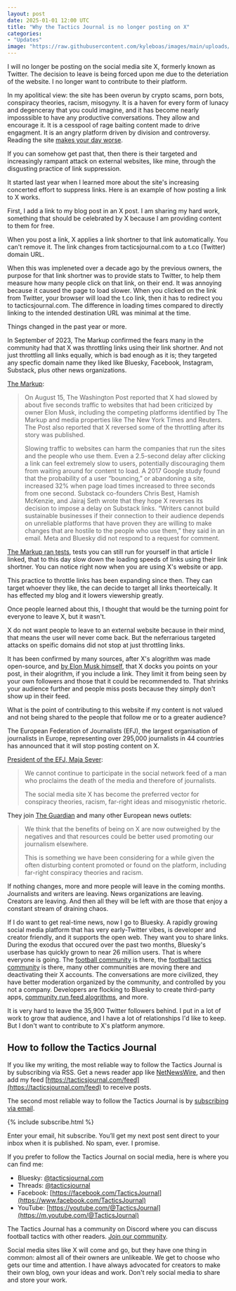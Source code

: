 ```yaml
---
layout: post
date: 2025-01-01 12:00 UTC
title: "Why the Tactics Journal is no longer posting on X"
categories:
- "Updates"
image: "https://raw.githubusercontent.com/kyleboas/images/main/uploads/2024/12/29/Image-29Dec2024_15:15:51.png"
---
```


I will no longer be posting on the social media site X, formerly known as Twitter. The decision to leave is being forced upon me due to the deteriation of the website. I no longer want to contribute to their platform.

<!---more--->

In my apolitical view: the site has been overun by crypto scams, porn bots, conspiracy theories, racism, misogyny. It is a haven for every form of lunacy and degenceray that you could imagine, and it has become nearly imposssible to have any productive conversations. They allow and encourage it. It is a cesspool of rage baiting content made to drive engagment. It is an angry platform driven by division and controversy. Reading the site [makes your day worse](https://holapapi.substack.com/p/x-out).

If you can somehow get past that, then there is their targeted and increasingly rampant attack on external websites, like mine, through the disgusting practice of link suppression.

It started last year when I learned more about the site's increasing concerted effort to suppress links. Here is an example of how posting a link to X works.

First, I add a link to my blog post in an X post. I am sharing my hard work, something that should be celebrated by X because I am providing content to them for free.

When you post a link, X applies a link shortner to that link automatically. You can't remove it. The link changes from tacticsjournal.com to a t.co (Twitter) domain URL. 

When this was impleneted over a decade ago by the previous owners, the purpose for that link shortner was to provide stats to Twitter, to help them measure how many people click on that link, on their end. It was annoying because it caused the page to load slower. When you clicked on the link from Twitter, your browser will load the t.co link, then it has to redirect you to tacticsjournal.com. The difference in loading times compared to directly linking to the intended destination URL was minimal at the time.

Things changed in the past year or more.

In September of 2023, The Markup confirmed the fears many in the community had that X was throttling links using their link shortner. And not just throttling all links equally, which is bad enough as it is; they targeted any specfic domain name they liked like Bluesky, Facebook, Instagram, Substack, plus other news organizations.

[The Markup](https://themarkup.org/investigations/2023/09/15/twitter-is-still-throttling-competitors-links-check-for-yourself):

> On August 15, The Washington Post reported that X had slowed by about five seconds traffic to websites that had been criticized by owner Elon Musk, including the competing platforms identified by The Markup and media properties like The New York Times and Reuters. The Post also reported that X reversed some of the throttling after its story was published.
> 
> Slowing traffic to websites can harm the companies that run the sites and the people who use them. Even a 2.5-second delay after clicking a link can feel extremely slow to users, potentially discouraging them from waiting around for content to load. A 2017 Google study found that the probability of a user “bouncing,” or abandoning a site, increased 32% when page load times increased to three seconds from one second. Substack co-founders Chris Best, Hamish McKenzie, and Jairaj Seth wrote that they hope X reverses its decision to impose a delay on Substack links. “Writers cannot build sustainable businesses if their connection to their audience depends on unreliable platforms that have proven they are willing to make changes that are hostile to the people who use them,” they said in an email.  Meta and Bluesky did not respond to a request for comment. 

[The Markup ran tests](https://themarkup.org/investigations/2023/09/15/twitter-is-still-throttling-competitors-links-check-for-yourself), tests you can still run for yourself in that article I linked, that to this day slow down the loading speeds of links using their link shortner. You can notice right now when you are using X's website or app.

This practice to throttle links has been expanding since then. They can target whoever they like, the can decide to target all links theorteically. It has effected my blog and it lowers viewership greatly.

Once people learned about this, I thought that would be the turning point for everyone to leave X, but it wasn't.

X do not want people to leave to an external website because in their mind, that means the user will never come back. But the neferrarious targeted attacks on speific domains did not stop at just throttling links.

It has been confirmed by many sources, after X's alogrithm was made open-source, and [by Elon Musk himself](https://cybernews.com/news/musk-x-posts-with-links-suppression/), that X docks you points on your post, in their alogrithm, if you include a link. They limit it from being seen by your own followers and those that it could be recommended to. That shrinks your audience further and people miss posts because they simply don't show up in their feed.

What is the point of contributing to this website if my content is not valued and not being shared to the people that follow me or to a greater audience?

The European Federation of Journalists (EFJ), the largest organisation of journalists in Europe, representing over 295,000 journalists in 44 countries has announced that it will stop posting content on X.

[President of the EFJ, Maja Sever](https://www.thelondoneconomic.com/news/media/european-federation-of-journalists-to-stop-posting-content-on-x-386598/):

> We cannot continue to participate in the social network feed of a man who proclaims the death of the media and therefore of journalists.
> 
> The social media site X has become the preferred vector for conspiracy theories, racism, far-right ideas and misogynistic rhetoric.

They join [The Guardian](https://www.theguardian.com/media/2024/nov/13/why-the-guardian-is-no-longer-posting-on-x) and many other European news outlets:

> We think that the benefits of being on X are now outweighed by the negatives and that resources could be better used promoting our journalism elsewhere.
> 
> This is something we have been considering for a while given the often disturbing content promoted or found on the platform, including far-right conspiracy theories and racism.

If nothing changes, more and more people will leave in the coming months. Journalists and writers are leaving. News organizations are leaving. Creators are leaving. And then all they will be left with are those that enjoy a constant stream of draining chaos.

If I do want to get real-time news, now I go to Bluesky. A rapidly growing social media platform that has very early-Twitter vibes, is developer and creator friendly, and it supports the open web. They want you to share links. During the exodus that occured over the past two months, Bluesky's userbase has quickly grown to near 26 million users. That is where everyone is going. The [football community](https://bsky.app/profile/did:plc:k4wb5un5qj3yyvfjqg2ru7xa/lists/3latzdktcsb2p) is there, the [football tactics community](https://bsky.app/profile/did:plc:k4wb5un5qj3yyvfjqg2ru7xa/lists/3latysx7vda23) is there, many other communities are moving there and deactivating their X accounts. The conversations are more civilized, they have better moderation organized by the community, and controlled by you not a company. Developers are flocking to Bluesky to create third-party apps, [community run feed alogrithms](https://bsky.app/profile/did:plc:7w24ow4h2ntfosqfjswneio2), and more.

It is very hard to leave the 35,900 Twitter followers behind. I put in a lot of work to grow that audience, and I have a lot of relationships I'd like to keep. But I don't want to contribute to X's platform anymore. 

## How to follow the Tactics Journal

If you like my writing, the most reliable way to follow the Tactics Journal is by subscribing via RSS. Get a news reader app like [NetNewsWire](https://apps.apple.com/us/app/netnewswire-rss-reader/id1480640210), and then add my feed [https://tacticsjournal.com/feed](https://tacticsjournal.com/feed) to receive posts.

The second most reliable way to follow the Tactics Journal is by [subscribing via email](https://tacticsjournal.com/subscribe/).

{% include subscribe.html %}

Enter your email, hit subscribe. You’ll get my next post sent direct to your inbox when it is published. No spam, ever. I promise.

If you prefer to follow the Tactics Journal on social media, here is where you can find me:

- Bluesky: [@tacticsjournal.com](https://bsky.app/profile/tacticsjournal.com)
- Threads: [@tacticsjournal](https://www.threads.net/@tacticsjournal)
- Facebook: [https://facebook.com/TacticsJournal](https://www.facebook.com/TacticsJournal) 
- YouTube: [https://youtube.com/@TacticsJournal](https://m.youtube.com/@TacticsJournal)

The Tactics Journal has a community on Discord where you can discuss football tactics with other readers. [Join our community](https://discord.gg/7fhGJAZjwB).

Social media sites like X will come and go, but they have one thing in common: almost all of their owners are unlikeable. We get to choose who gets our time and attention. I have always advocated for creators to make their own blog, own your ideas and work. Don't rely social media to share and store your work.